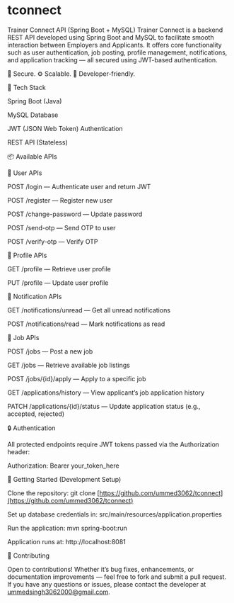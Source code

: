 # tconnect

Trainer Connect API (Spring Boot + MySQL)
Trainer Connect is a backend REST API developed using Spring Boot and MySQL to facilitate smooth interaction between Employers and Applicants. It offers core functionality such as user authentication, job posting, profile management, notifications, and application tracking — all secured using JWT-based authentication.

🔐 Secure. ⚙️ Scalable. 📲 Developer-friendly.

🧰 Tech Stack

Spring Boot (Java)

MySQL Database

JWT (JSON Web Token) Authentication

REST API (Stateless)

📦 Available APIs

👤 User APIs

POST /login — Authenticate user and return JWT

POST /register — Register new user

POST /change-password — Update password

POST /send-otp — Send OTP to user

POST /verify-otp — Verify OTP

📄 Profile APIs

GET /profile — Retrieve user profile

PUT /profile — Update user profile

🔔 Notification APIs

GET /notifications/unread — Get all unread notifications

POST /notifications/read — Mark notifications as read

💼 Job APIs

POST /jobs — Post a new job

GET /jobs — Retrieve available job listings

POST /jobs/{id}/apply — Apply to a specific job

GET /applications/history — View applicant’s job application history

PATCH /applications/{id}/status — Update application status (e.g., accepted, rejected)

🔒 Authentication

All protected endpoints require JWT tokens passed via the Authorization header:

Authorization: Bearer your_token_here

🚀 Getting Started (Development Setup)

Clone the repository:
git clone [https://github.com/ummed3062/tconnect](https://github.com/ummed3062/tconnect)

Set up database credentials in:
src/main/resources/application.properties

Run the application:
mvn spring-boot:run

Application runs at: http://localhost:8081

🤝 Contributing

Open to contributions! Whether it’s bug fixes, enhancements, or documentation improvements — feel free to fork and submit a pull request.
If you have any questions or issues, please contact the developer at ummedsingh3062000@gmail.com.

